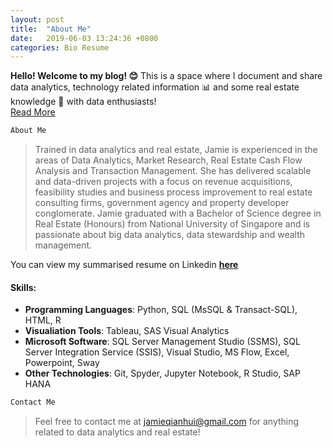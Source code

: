 ```yaml
---
layout: post
title:  "About Me"
date:   2019-06-03 13:24:36 +0800
categories: Bio Resume
---
```

**Hello! Welcome to my blog! 😊** This is a space where I document and share 
 data analytics, technology related information 📊 and some real estate knowledge 🏦 with data enthusiasts! <br> [Read More][Read-more]

```python
About Me
```
> Trained in data analytics and real estate, Jamie is experienced in the areas of Data Analytics, Market Research, Real Estate Cash Flow Analysis and Transaction Management. She has delivered scalable and data-driven projects with a focus on revenue acquisitions, feasibility studies and business process improvement to real estate consulting firms, government agency and property developer conglomerate. Jamie graduated with a Bachelor of Science degree in Real Estate (Honours) from National University of Singapore and is passionate about big data analytics, data stewardship and wealth management. 


You can view my summarised resume on Linkedin **[here][linkedin-profile]**
 

#### Skills:

+ **Programming Languages**: Python, SQL (MsSQL & Transact-SQL), HTML, R
+ **Visualiation Tools**: Tableau, SAS Visual Analytics
+ **Microsoft Software**: 
    SQL Server Management Studio (SSMS), SQL Server Integration Service (SSIS), Visual Studio, MS Flow, Excel, Powerpoint, Sway
+ **Other Technologies**: Git, Spyder, Jupyter Notebook, R Studio, SAP HANA

```python
Contact Me
```
> Feel free to contact me at [jamieqianhui@gmail.com][email-add] for anything related to data analytics and real estate! 

[linkedin-profile]: https://linkedin.com/in/jamieluqianhui/
[email-add]: jamieqianhui@gmail.com
[Read-more]: https://jamieqianhui.github.io/bio/resume/2019/06/03/About-Me.html
